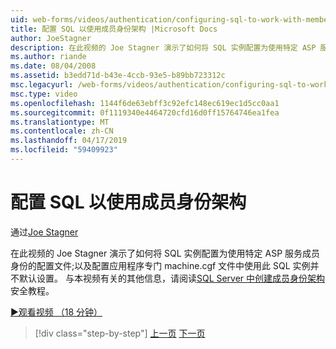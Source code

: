 ```yaml
---
uid: web-forms/videos/authentication/configuring-sql-to-work-with-membership-schemas
title: 配置 SQL 以使用成员身份架构 |Microsoft Docs
author: JoeStagner
description: 在此视频的 Joe Stagner 演示了如何将 SQL 实例配置为使用特定 ASP 服务成员身份的配置文件;以及配置和应用程序...
ms.author: riande
ms.date: 08/04/2008
ms.assetid: b3edd71d-b43e-4ccb-93e5-b89bb723312c
msc.legacyurl: /web-forms/videos/authentication/configuring-sql-to-work-with-membership-schemas
msc.type: video
ms.openlocfilehash: 1144f6de63ebff3c92efc148ec619ec1d5cc0aa1
ms.sourcegitcommit: 0f1119340e4464720cfd16d0ff15764746ea1fea
ms.translationtype: MT
ms.contentlocale: zh-CN
ms.lasthandoff: 04/17/2019
ms.locfileid: "59409923"
---
```

# <a name="configuring-sql-to-work-with-membership-schemas"></a>配置 SQL 以使用成员身份架构

通过[Joe Stagner](https://github.com/JoeStagner)

在此视频的 Joe Stagner 演示了如何将 SQL 实例配置为使用特定 ASP 服务成员身份的配置文件;以及配置应用程序专门 machine.cgf 文件中使用此 SQL 实例并不默认设置。 与本视频有关的其他信息，请阅读[SQL Server 中创建成员身份架构](../../overview/older-versions-security/membership/creating-the-membership-schema-in-sql-server-vb.md)安全教程。

[&#9654;观看视频 （18 分钟）](https://channel9.msdn.com/Blogs/ASP-NET-Site-Videos/configuring-sql-to-work-with-membership-schemas)

> [!div class="step-by-step"]
> [上一页](understanding-aspnet-memberships.md)
> [下一页](changing-membership-settings-in-the-default-membership-schema.md)
